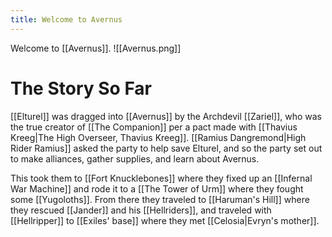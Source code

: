 ```yaml
---
title: Welcome to Avernus
---
```

Welcome to [[Avernus]].
![[Avernus.png]]
# The Story So Far
[[Elturel]] was dragged into [[Avernus]] by the Archdevil [[Zariel]], who was the true creator of [[The Companion]] per a pact made with [[Thavius Kreeg|The High Overseer, Thavius Kreeg]]. [[Ramius Dangremond|High Rider Ramius]] asked the party to help save Elturel, and so the party set out to make alliances, gather supplies, and learn about Avernus.

This took them to [[Fort Knucklebones]] where they fixed up an [[Infernal War Machine]] and rode it to a [[The Tower of Urm]] where they fought some [[Yugoloths]]. From there they traveled to [[Haruman's Hill]] where they rescued [[Jander]] and his [[Hellriders]], and traveled with [[Hellripper]] to [[Exiles' base]] where they met [[Celosia|Evryn's mother]].